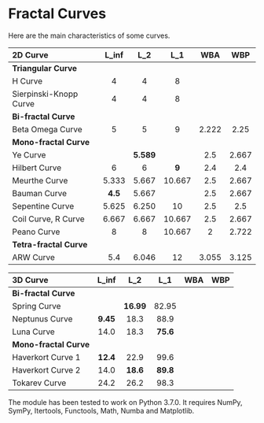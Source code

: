 # Fractal Curves

Here are the main characteristics of some curves.

|2D Curve               |  L_inf  |   L_2   |   L_1   |   WBA  |   WBP  |
|:---                   |  :---:  |  :---:  |  :---:  |  :---: |  :---: |
|**Triangular Curve**   |         |         |         |        |        |
|H Curve                |    4    |    4    |    8    |        |        |
|Sierpinski-Knopp Curve |    4    |    4    |    8    |        |        |
|**Bi-fractal Curve**   |         |         |         |        |        |
|Beta Omega Curve       |    5    |    5    |    9    |  2.222 |  2.25  |
|**Mono-fractal Curve** |         |         |         |        |        |
|Ye Curve               |         |**5.589**|         |  2.5   |  2.667 |
|Hilbert Curve          |    6    |    6    |  **9**  |  2.4   |  2.4   |
|Meurthe Curve          |  5.333  |  5.667  | 10.667  |  2.5   |  2.667 |
|Bauman Curve           | **4.5** |  5.667  |         |  2.5   |  2.667 |
|Sepentine Curve        |  5.625  |  6.250  |   10    |  2.5   |  2.5   |
|Coil Curve, R Curve    |  6.667  |  6.667  | 10.667  |  2.5   |  2.667 |
|Peano Curve            |    8    |    8    | 10.667  |   2    |  2.722 |
|**Tetra-fractal Curve**|         |         |         |        |        |
|ARW Curve              |   5.4   |  6.046  |   12    | 3.055  | 3.125  |

|3D Curve               |  L_inf  |   L_2   |   L_1   |   WBA  |   WBP  |
|:---                   |  :---:  |  :---:  |  :---:  |  :---: |  :---: |
|**Bi-fractal Curve**   |         |         |         |        |        |
|Spring Curve           |         |**16.99**|  82.95  |        |        |
|Neptunus Curve         |**9.45** |  18.3   |  88.9   |        |        |
|Luna Curve             |  14.0   |  18.3   |**75.6** |        |        |
|**Mono-fractal Curve**           |         |         |        |        |
|Haverkort Curve 1      |**12.4** |  22.9   |  99.6   |        |        |
|Haverkort Curve 2      |  14.0   |**18.6** |**89.8** |        |        |
|Tokarev Curve          |  24.2   |  26.2   |  98.3   |        |        |

The module has been tested to work on Python 3.7.0. It requires NumPy, SymPy, Itertools, Functools, Math, Numba and Matplotlib.
